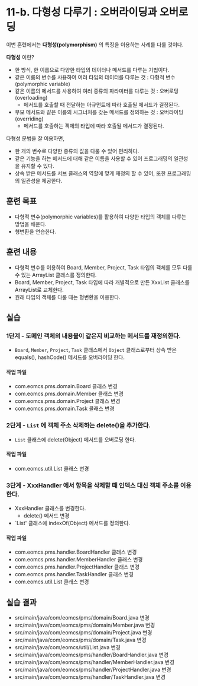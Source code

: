# 11-b. 다형성 다루기 : 오버라이딩과 오버로딩

이번 훈련에서는 **다형성(polymorphism)** 의 특징을 이용하는 사례를 다룰 것이다.

**다형성** 이란?
- 한 방식, 한 이름으로 다양한 타입의 데이터나 메서드를 다루는 기법이다.
- 같은 이름의 변수를 사용하여 여러 타입의 데이터를 다루는 것 : 다형적 변수(polymorphic variable)
- 같은 이름의 메서드를 사용하여 여러 종류의 파라미터를 다루는 것 : 오버로딩(overloading)
  - 메서드를 호출할 때 전달하는 아규먼트에 따라 호출될 메서드가 결정된다.
- 부모 메서드와 같은 이름의 시그너처를 갖는 메서드를 정의하는 것 : 오버라이딩(overriding)
  - 메서드를 호출하는 객체의 타입에 따라 호출될 메서드가 결정된다.

다형성 문법을 잘 이용하면,
- 한 개의 변수로 다양한 종류의 값을 다룰 수 있어 편리하다.
- 같은 기능을 하는 메서드에 대해 같은 이름을 사용할 수 있어 프로그래밍의 일관성을 유지할 수 있다.
- 상속 받은 메서드를 서브 클래스의 역할에 맞게 재정의 할 수 있어, 또한 프로그래밍의 일관성을 제공한다.

## 훈련 목표

- 다형적 변수(polymorphic variables)를 활용하여 다양한 타입의 객체를 다루는 방법을 배운다.
- 형변환을 연습한다.

## 훈련 내용

- 다형적 변수를 이용하여 Board, Member, Project, Task 타입의 객체를 모두 다룰 수 있는 ArrayList 클래스를 정의한다.
- Board, Member, Project, Task 타입에 따라 개별적으로 만든 XxxList 클래스를 ArrayList로 교체한다.
- 원래 타입의 객체를 다룰 때는 형변환을 이용한다.


## 실습

### 1단계 - 도메인 객체의 내용물이 같은지 비교하는 메서드를 재정의한다.

- `Board`, `Member`, `Project`, `Task` 클래스에서 `Object` 클래스로부터 상속 받은 equals(), hashCode() 메서드를 오버라이딩 한다.

#### 작업 파일

- com.eomcs.pms.domain.Board 클래스 변경
- com.eomcs.pms.domain.Member 클래스 변경
- com.eomcs.pms.domain.Project 클래스 변경
- com.eomcs.pms.domain.Task 클래스 변경

### 2단계 - `List` 에 객체 주소 삭제하는 delete()을 추가한다.

- `List` 클래스에 delete(Object) 메서드를 오버로딩 한다.

#### 작업 파일

- com.eomcs.util.List 클래스 변경

### 3단계 - XxxHandler 에서 항목을 삭제할 때 인덱스 대신 객체 주소를 이용한다.

- XxxHandler 클래스를 변경한다.
  - delete() 메서드 변경
- `List' 클래스에 indexOf(Object) 메서드를 정의한다.

#### 작업 파일

- com.eomcs.pms.handler.BoardHandler 클래스 변경
- com.eomcs.pms.handler.MemberHandler 클래스 변경
- com.eomcs.pms.handler.ProjectHandler 클래스 변경
- com.eomcs.pms.handler.TaskHandler 클래스 변경
- com.eomcs.util.List 클래스 변경


## 실습 결과

- src/main/java/com/eomcs/pms/domain/Board.java 변경
- src/main/java/com/eomcs/pms/domain/Member.java 변경
- src/main/java/com/eomcs/pms/domain/Project.java 변경
- src/main/java/com/eomcs/pms/domain/Task.java 변경
- src/main/java/com/eomcs/util/List.java 변경
- src/main/java/com/eomcs/pms/handler/BoardHandler.java 변경
- src/main/java/com/eomcs/pms/handler/MemberHandler.java 변경
- src/main/java/com/eomcs/pms/handler/ProjectHandler.java 변경
- src/main/java/com/eomcs/pms/handler/TaskHandler.java 변경
